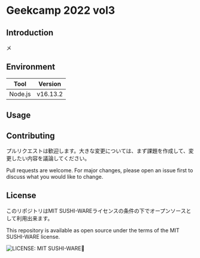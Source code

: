 # Geekcamp 2022 vol3

## Introduction

メ

## Environment

| Tool    | Version  |
| ------- | -------- |
| Node.js | v16.13.2 |

## Usage

## Contributing

プルリクエストは歓迎します。大きな変更については、まず課題を作成して、変更したい内容を議論してください。

Pull requests are welcome. For major changes, please open an issue first to discuss what you would like to change.

## License

このリポジトリはMIT SUSHI-WAREライセンスの条件の下でオープンソースとして利用出来ます。

This repository is available as open source under the terms of the MIT SUSHI-WARE license.

![LICENSE: MIT SUSHI-WARE🍣](https://raw.githubusercontent.com/watasuke102/mit-sushi-ware/master/MIT-SUSHI-WARE.svg)
